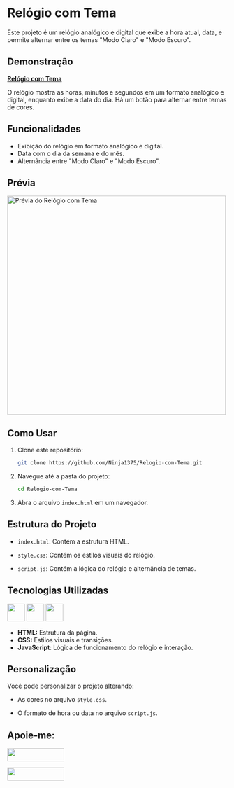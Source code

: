 # Relógio com Tema

Este projeto é um relógio analógico e digital que exibe a hora atual, data, e permite alternar entre os temas "Modo Claro" e "Modo Escuro".

## Demonstração

**[Relógio com Tema](https://ninja1375.github.io/Relogio-com-Tema/)**

O relógio mostra as horas, minutos e segundos em um formato analógico e digital, enquanto exibe a data do dia. Há um botão para alternar entre temas de cores.

## Funcionalidades
- Exibição do relógio em formato analógico e digital.
- Data com o dia da semana e do mês.
- Alternância entre "Modo Claro" e "Modo Escuro".

## Prévia
<img src="preview.png" alt="Prévia do Relógio com Tema" width="500">

## Como Usar
1. Clone este repositório:
   ```bash
   git clone https://github.com/Ninja1375/Relogio-com-Tema.git
   ```

2. Navegue até a pasta do projeto:

   ```bash
   cd Relogio-com-Tema
   ```

3. Abra o arquivo `index.html` em um navegador.

## Estrutura do Projeto

- `index.html`: Contém a estrutura HTML.

- `style.css`: Contém os estilos visuais do relógio.

- `script.js`: Contém a lógica do relógio e alternância de temas.

## Tecnologias Utilizadas

<a href="https://programartudo.blogspot.com/2024/11/html-tudo-o-que-precisa-para-comecar.html" target="_blank"><img loading="lazy" src="https://cdn.jsdelivr.net/gh/devicons/devicon/icons/html5/html5-original.svg" width="40" height="40"/></a> <a href="https://programartudo.blogspot.com/2024/11/css-como-dar-estilo-ao-teu-website.html" target="_blank"><img loading="lazy" src="https://cdn.jsdelivr.net/gh/devicons/devicon/icons/css3/css3-original.svg" width="40" height="40"/></a> <a href="https://programartudo.blogspot.com/2024/11/javascript-linguagem-dinamica-da-web.html" target="_blank"><img loading="lazy" src="https://cdn.jsdelivr.net/gh/devicons/devicon/icons/javascript/javascript-original.svg" width="40" height="40"/></a>

- **HTML:** Estrutura da página.
- **CSS:** Estilos visuais e transições.
- **JavaScript**: Lógica de funcionamento do relógio e interação.

## Personalização

Você pode personalizar o projeto alterando:

- As cores no arquivo `style.css`.

- O formato de hora ou data no arquivo `script.js`.

## Apoie-me:

<a href="https://buymeacoffee.com/antonio13" target="_blank"><img loading="lazy" src="https://img.buymeacoffee.com/button-api/?text=Buy%20me%20a%20coffee&emoji=&slug=seu_nome_de_usuario&button_colour=FFDD00&font_colour=000000&font_family=Cookie&outline_colour=000000&coffee_colour=ffffff" width="130" height="30"></a>

<a href="https://www.paypal.com/donate/?hosted_button_id=DN574F28FYUNG" target="_blank"><img loading="lazy" src="https://upload.wikimedia.org/wikipedia/commons/b/b5/PayPal.svg" width="130" height="30"></a>
